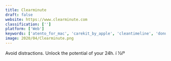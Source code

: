 ```yaml
---
title: Clearminute
draft: false 
website: https://www.clearminute.com
classification: ['']
platform: ['Web']
keywords: ['atento_for_mac', 'carekit_by_apple', 'cleantimeline', 'donut_dog', 'duefocus', 'effortless', 'exist_custom_tracking', 'fits', 'gymphy', 'gyroscope', 'hazeover:_distraction_dimmer', 'instant', 'lifetracker', 'liquidtime', 'logg', 'memory_by_timely', 'one_x_sensor', 'priori', 'savemytime_-_time_tracker', 'strongr_fastr', 'time', 'time_tracking_for_freelancers', 'write_app', 'y-productive']
image: 2020/04/Clearminute.png
---
```

Avoid distractions. Unlock the potential of your 24h. í ½íº